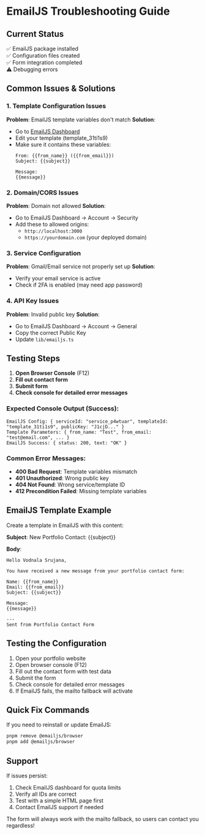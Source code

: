 # EmailJS Troubleshooting Guide

## Current Status
✅ EmailJS package installed  
✅ Configuration files created  
✅ Form integration completed  
⚠️ Debugging errors  

## Common Issues & Solutions

### 1. **Template Configuration Issues**
**Problem**: EmailJS template variables don't match
**Solution**: 
- Go to [EmailJS Dashboard](https://dashboard.emailjs.com/admin)
- Edit your template (template_31ti1s9)
- Make sure it contains these variables:
  ```
  From: {{from_name}} ({{from_email}})
  Subject: {{subject}}
  
  Message:
  {{message}}
  ```

### 2. **Domain/CORS Issues**
**Problem**: Domain not allowed
**Solution**:
- Go to EmailJS Dashboard → Account → Security
- Add these to allowed origins:
  - `http://localhost:3000`
  - `https://yourdomain.com` (your deployed domain)

### 3. **Service Configuration**
**Problem**: Gmail/Email service not properly set up
**Solution**:
- Verify your email service is active
- Check if 2FA is enabled (may need app password)

### 4. **API Key Issues**
**Problem**: Invalid public key
**Solution**:
- Go to EmailJS Dashboard → Account → General
- Copy the correct Public Key
- Update `lib/emailjs.ts`

## Testing Steps

1. **Open Browser Console** (F12)
2. **Fill out contact form**
3. **Submit form**
4. **Check console for detailed error messages**

### Expected Console Output (Success):
```
EmailJS Config: { serviceId: "service_p4wtuar", templateId: "template_31ti1s9", publicKey: "J1cjD..." }
Template Parameters: { from_name: "Test", from_email: "test@email.com", ... }
EmailJS Success: { status: 200, text: "OK" }
```

### Common Error Messages:
- **400 Bad Request**: Template variables mismatch
- **401 Unauthorized**: Wrong public key
- **404 Not Found**: Wrong service/template ID
- **412 Precondition Failed**: Missing template variables

## EmailJS Template Example

Create a template in EmailJS with this content:

**Subject**: New Portfolio Contact: {{subject}}

**Body**:
```
Hello Vodnala Srujana,

You have received a new message from your portfolio contact form:

Name: {{from_name}}
Email: {{from_email}}
Subject: {{subject}}

Message:
{{message}}

---
Sent from Portfolio Contact Form
```

## Testing the Configuration

1. Open your portfolio website
2. Open browser console (F12)
3. Fill out the contact form with test data
4. Submit the form
5. Check console for detailed error messages
6. If EmailJS fails, the mailto fallback will activate

## Quick Fix Commands

If you need to reinstall or update EmailJS:

```bash
pnpm remove @emailjs/browser
pnpm add @emailjs/browser
```

## Support

If issues persist:
1. Check EmailJS dashboard for quota limits
2. Verify all IDs are correct
3. Test with a simple HTML page first
4. Contact EmailJS support if needed

The form will always work with the mailto fallback, so users can contact you regardless!
